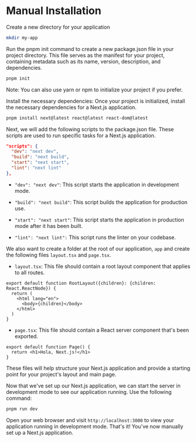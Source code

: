 # Manual Installation

Create a new directory for your application

```bash
mkdir my-app
```

Run the pnpm init command to create a new package.json file in your project directory. This file serves as the manifest for your project, containing metadata such as its name, version, description, and dependencies.

```bash
pnpm init
```

Note: You can also use yarn or npm to initialize your project if you prefer.

Install the necessary dependencies: Once your project is initialized, install the necessary dependencies for a Next.js application.

```bash
pnpm install next@latest react@latest react-dom@latest
```

Next, we will add the following scripts to the package.json file. These scripts are used to run specific tasks for a Next.js application.

```json
"scripts": {
  "dev": "next dev",
  "build": "next build",
  "start": "next start",
  "lint": "next lint"
},
```

- `"dev": "next dev"`: This script starts the application in development mode.

- `"build": "next build"`: This script builds the application for production use.

- `"start": "next start"`: This script starts the application in production mode after it has been built.

- `"lint": "next lint":` This script runs the linter on your codebase.

We also want to create a folder at the root of our application, `app` and create the following files `layout.tsx` and `page.tsx`.

- `layout.tsx`: This file should contain a root layout component that applies to all routes.

```tsx
export default function RootLayout({children}: {children: React.ReactNode}) {
  return (
    <html lang="en">
      <body>{children}</body>
    </html>
  )
}
```

- `page.tsx`: This file should contain a React server component that's been exported.

```tsx
export default function Page() {
  return <h1>Hola, Next.js!</h1>
}
```

These files will help structure your Next.js application and provide a starting point for your project's layout and main page.

Now that we've set up our Next.js application, we can start the server in development mode to see our application running. Use the following command:

```bash
pnpm run dev
```

Open your web browser and visit `http://localhost:3000` to view your application running in development mode. That's it! You've now manually set up a Next.js application.
